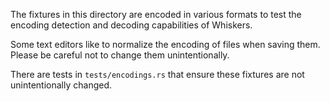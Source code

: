 The fixtures in this directory are encoded in various formats to test the encoding detection and decoding capabilities of Whiskers.

Some text editors like to normalize the encoding of files when saving them. Please be careful not to change them unintentionally.

There are tests in `tests/encodings.rs` that ensure these fixtures are not unintentionally changed.
